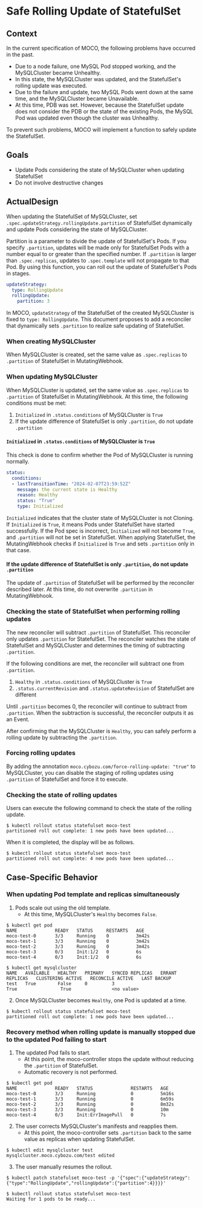 # Safe Rolling Update of StatefulSet

## Context

In the current specification of MOCO, the following problems have occurred in the past.

* Due to a node failure, one MySQL Pod stopped working, and the MySQLCluster became Unhealthy.
* In this state, the MySQLCluster was updated, and the StatefulSet's rolling update was executed.
* Due to the failure and update, two MySQL Pods went down at the same time, and the MySQLCluster became Unavailable.
* At this time, PDB was set. However, because the StatefulSet update does not consider the PDB or the state of the existing Pods, the MySQL Pod was updated even though the cluster was Unhealthy.

To prevent such problems, MOCO will implement a function to safely update the StatefulSet.

## Goals

* Update Pods considering the state of MySQLCluster when updating StatefulSet
* Do not involve destructive changes

## ActualDesign

When updating the StatefulSet of MySQLCluster, set `.spec.updateStrategy.rollingUpdate.partition` of StatefulSet dynamically and update Pods considering the state of MySQLCluster.

Partition is a parameter to divide the update of StatefulSet's Pods.
If you specify `.partition`, updates will be made only for StatefulSet Pods with a number equal to or greater than the specified number.
If `.partition` is larger than `.spec.replicas`, updates to `.spec.template` will not propagate to that Pod.
By using this function, you can roll out the update of StatefulSet's Pods in stages.

```yaml
updateStrategy:
  type: RollingUpdate
  rollingUpdate:
    partition: 3
```

In MOCO, `updateStrategy` of the StatefulSet of the created MySQLCluster is fixed to `type: RollingUpdate`.
This document proposes to add a reconciler that dynamically sets `.partition` to realize safe updating of StatefulSet.

### When creating MySQLCluster

When MySQLCluster is created, set the same value as `.spec.replicas` to `.partition` of StatefulSet in MutatingWebhook.

### When updating MySQLCluster

When MySQLCluster is updated, set the same value as `.spec.replicas` to `.partition` of StatefulSet in MutatingWebhook.
At this time, the following conditions must be met:

1. `Initialized` in `.status.conditions` of MySQLCluster is `True`
2. If the update difference of StatefulSet is only `.partition`, do not update `.partition`

#### `Initialized` in `.status.conditions` of MySQLCluster is `True`

This check is done to confirm whether the Pod of MySQLCluster is running normally.

```yaml
status:
  conditions:
  - lastTransitionTime: "2024-02-07T23:59:52Z"
    message: the current state is Healthy
    reason: Healthy
    status: "True"
    type: Initialized
```

`Initialized` indicates that the cluster state of MySQLCluster is not Cloning.
If `Initialized` is `True`, it means Pods under StatefulSet have started successfully.
If the Pod spec is incorrect, `Initialized` will not become `True`, and `.partition` will not be set in StatefulSet.
When applying StatefulSet, the MutatingWebhook checks if `Initialized` is `True` and sets `.partition` only in that case.

#### If the update difference of StatefulSet is only `.partition`, do not update `.partition`

The update of `.partition` of StatefulSet will be performed by the reconciler described later.
At this time, do not overwrite `.partition` in MutatingWebhook.

### Checking the state of StatefulSet when performing rolling updates

The new reconciler will subtract `.partition` of StatefulSet.
This reconciler only updates `.partition` for StatefulSet.
The reconciler watches the state of StatefulSet and MySQLCluster and determines the timing of subtracting `.partition`.

If the following conditions are met, the reconciler will subtract one from `.partition`.

1. `Healthy` in `.status.conditions` of MySQLCluster is `True`
2. `.status.currentRevision` and `.status.updateRevision` of StatefulSet are different

Until `.partition` becomes 0, the reconciler will continue to subtract from `.partition`.
When the subtraction is successful, the reconciler outputs it as an Event.

After confirming that the MySQLCluster is `Healthy`, you can safely perform a rolling update by subtracting the `.partition`.

### Forcing rolling updates

By adding the annotation `moco.cybozu.com/force-rolling-update: "true"` to MySQLCluster,
you can disable the staging of rolling updates using `.partition` of StatefulSet and force it to execute.

### Checking the state of rolling updates

Users can execute the following command to check the state of the rolling update.

```console
$ kubectl rollout status statefulset moco-test
partitioned roll out complete: 1 new pods have been updated...
```

When it is completed, the display will be as follows.

```console
$ kubectl rollout status statefulset moco-test
partitioned roll out complete: 4 new pods have been updated...
```

## Case-Specific Behavior

### When updating Pod template and replicas simultaneously

1. Pods scale out using the old template.
    * At this time, MySQLCluster's `Healthy` becomes `False`.

```console
$ kubectl get pod
NAME              READY   STATUS     RESTARTS   AGE
moco-test-0       3/3     Running    0          3m42s
moco-test-1       3/3     Running    0          3m42s
moco-test-2       3/3     Running    0          3m42s
moco-test-3       0/3     Init:1/2   0          6s
moco-test-4       0/3     Init:1/2   0          6s

$ kubectl get mysqlcluster
NAME   AVAILABLE   HEALTHY   PRIMARY   SYNCED REPLICAS   ERRANT REPLICAS   CLUSTERING ACTIVE   RECONCILE ACTIVE   LAST BACKUP
test   True        False     0         3                                   True                True               <no value>
```

2. Once MySQLCluster becomes `Healthy`, one Pod is updated at a time.

```console
$ kubectl rollout status statefulset moco-test
partitioned roll out complete: 1 new pods have been updated...
```

### Recovery method when rolling update is manually stopped due to the updated Pod failing to start

1. The updated Pod fails to start.
    * At this point, the moco-controller stops the update without reducing the `.partition` of StatefulSet.
    * Automatic recovery is not performed.

```console
$ kubectl get pod
NAME              READY   STATUS              RESTARTS   AGE
moco-test-0       3/3     Running             0          5m16s
moco-test-1       3/3     Running             0          6m59s
moco-test-2       3/3     Running             0          8m32s
moco-test-3       3/3     Running             0          10m
moco-test-4       0/3     Init:ErrImagePull   0          7s
```

2. The user corrects MySQLCluster's manifests and reapplies them.
    * At this point, the moco-controller sets `.partition` back to the same value as replicas when updating StatefulSet.

```console
$ kubectl edit mysqlcluster test
mysqlcluster.moco.cybozu.com/test edited
```

3. The user manually resumes the rollout.

```console
$ kubectl patch statefulset moco-test -p '{"spec":{"updateStrategy":{"type":"RollingUpdate","rollingUpdate":{"partition":4}}}}'

$ kubectl rollout status statefulset moco-test
Waiting for 1 pods to be ready...
```
